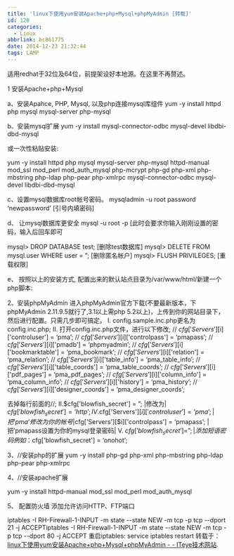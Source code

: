 ```yaml
---
title: 'linux下使用yum安装Apache+php+Mysql+phpMyAdmin [转载]'
id: 120
categories:
  - Linux
abbrlink: bc861775
date: 2014-12-23 21:32:44
tags: LAMP
---
```


适用redhat于32位及64位，前提架设好本地源。在这里不再赘述。

1 安装Apache+php+Mysql

a、安装Apahce, PHP, Mysql, 以及php连接mysql库组件 yum -y install httpd php mysql mysql-server php-mysql

b、安装mysql扩展    yum -y install mysql-connector-odbc mysql-devel libdbi-dbd-mysql

或一次性粘贴安装:

yum -y install httpd php mysql mysql-server php-mysql httpd-manual mod_ssl mod_perl mod_auth_mysql php-mcrypt php-gd php-xml php-mbstring php-ldap php-pear php-xmlrpc mysql-connector-odbc mysql-devel libdbi-dbd-mysql

c、设置mysql数据库root帐号密码。
mysqladmin -u root password ‘newpassword’ [引号内填密码]

d、 让mysql数据库更安全
mysql -u root -p [此时会要求你输入刚刚设置的密码，输入后回车即可

mysql> DROP DATABASE test; [删除test数据库]
mysql> DELETE FROM mysql.user WHERE user = ”; [删除匿名帐户]
mysql> FLUSH PRIVILEGES; [重载权限]

e、 按照以上的安装方式, 配置出来的默认站点目录为/var/www/html/新建一个php脚本:
<?php
phpinfo();
?>

2、安装phpMyAdmin
进入phpMyAdmin官方下载(不要最新版本，下phpMyAdmin 2.11.9.5就行了,3.1以上需php 5.2以上)，上传到你的网站目录下，然后进行配置。只需几步即可搞定。
I. config.sample.inc.php更名为config.inc.php;
II. 打开config.inc.php文件，进行以下修改;
// $cfg['Servers'][$i]['controluser'] = ‘pma’;
// $cfg['Servers'][$i]['controlpass'] = ‘pmapass’;
// $cfg['Servers'][$i]['pmadb'] = ‘phpmyadmin’;
// $cfg['Servers'][$i]['bookmarktable'] = ‘pma_bookmark’;
// $cfg['Servers'][$i]['relation'] = ‘pma_relation’;
// $cfg['Servers'][$i]['table_info'] = ‘pma_table_info’;
// $cfg['Servers'][$i]['table_coords'] = ‘pma_table_coords’;
// $cfg['Servers'][$i]['pdf_pages'] = ‘pma_pdf_pages’;
// $cfg['Servers'][$i]['column_info'] = ‘pma_column_info’;
// $cfg['Servers'][$i]['history'] = ‘pma_history’;
// $cfg['Servers'][$i]['designer_coords'] = ‘pma_designer_coords’;

去掉每行前面的//;
II.$cfg['blowfish_secret'] = ”; |修改为| $cfg['blowfish_secret'] = ‘http’;
IV.$cfg['Servers'][$i]['controluser'] = ‘pma’; |把’pma’修改为你的帐号|$cfg['Servers'][$i]['controlpass'] = ‘pmapass’; |把’pmapass设置为你的mysql登录密码|
V. $cfg['blowfish_secret'] = ”; | 添加短语密码例如：$cfg['blowfish_secret'] = ‘onohot’;

3、//安装php的扩展
yum -y install php-gd php-xml php-mbstring php-ldap php-pear php-xmlrpc

4、//安装apache扩展

yum -y install httpd-manual mod_ssl mod_perl mod_auth_mysql

5、 配置防火墙
添加允许访问HTTP、FTP端口

iptables -I RH-Firewall-1-INPUT -m state --state NEW -m tcp -p tcp --dport 21 -j ACCEPTiptables -I RH-Firewall-1-INPUT -m state --state NEW -m tcp -p tcp --dport 80 -j ACCEPT
重启iptables: service iptables restart 
转载于：[linux下使用yum安装Apache+php+Mysql+phpMyAdmin - - ITeye技术网站](http://heyh0520.iteye.com/blog/540851).